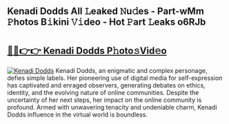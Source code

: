 ## Kenadi Dodds All 𝙻eaked 𝙽u𝚍es - Part-wMm 𝙿hotos B𝚒kini 𝚅𝚒deo - Hot 𝙿art 𝙻eaks o6RJb

# <h2><a href="http://ld13b2.urlbe.top/?page=Kenadi+Dodds">🔗🔗👉👉 Kenadi Dodds P𝚑oto𝚜Vid𝚎o</a></h2>

[![Kenadi Dodds](https://i.imgur.com/eBuTRDB.gif)](http://ld13b2.urlbe.top/?page=Kenadi+Dodds)
Kenadi Dodds, an enigmatic and complex personage, defies simple labels. Her pioneering use of digital media for self-expression has captivated and enraged observers, generating debates on ethics, identity, and the evolving nature of online communities. Despite the uncertainty of her next steps, her impact on the online community is profound. Armed with unwavering tenacity and undeniable charm, Kenadi Dodds influence in the virtual world is boundless.
